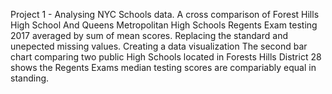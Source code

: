 Project 1 -
Analysing NYC Schools data. A cross comparison of Forest Hills High School And Queens Metropolitan High Schools Regents Exam testing 2017 averaged by sum of mean scores. 
Replacing the standard and unepected missing values. 
Creating a data visualization
The second bar chart comparing two public High Schools located in Forests Hills District 28 shows the Regents Exams median testing scores are compariably equal in standing.

